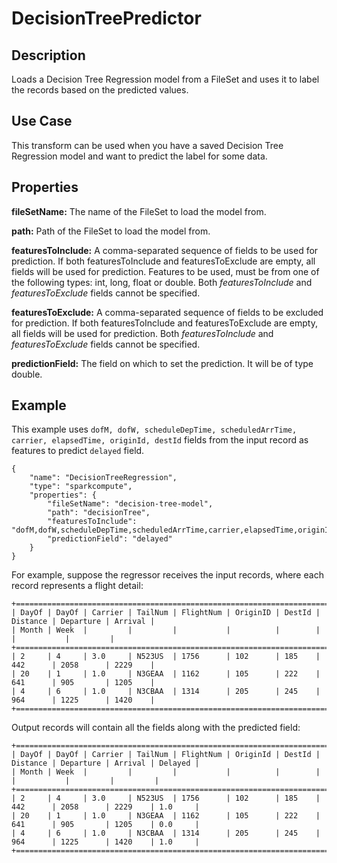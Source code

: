 # DecisionTreePredictor


Description
-----------
Loads a Decision Tree Regression model from a FileSet and uses it to label the records based on the predicted values.

Use Case
--------
This transform can be used when you have a saved Decision Tree Regression model and want to predict the label for some
data.

Properties
----------
**fileSetName:** The name of the FileSet to load the model from.

**path:** Path of the FileSet to load the model from.

**featuresToInclude:** A comma-separated sequence of fields to be used for prediction. If both featuresToInclude and
featuresToExclude are empty, all fields will be used for prediction. Features to be used, must be from one of the
following types: int, long, float or double. Both *featuresToInclude* and *featuresToExclude* fields cannot be specified.

**featuresToExclude:** A comma-separated sequence of fields to be excluded for prediction. If both featuresToInclude and
featuresToExclude are empty, all fields will be used for prediction. Both *featuresToInclude* and *featuresToExclude*
fields cannot be specified.

**predictionField:** The field on which to set the prediction. It will be of type double.


Example
-------
This example uses ``dofM, dofW, scheduleDepTime, scheduledArrTime, carrier, elapsedTime, originId, destId`` fields from
the input record as features to predict ``delayed`` field.

    {
        "name": "DecisionTreeRegression",
        "type": "sparkcompute",
        "properties": {
            "fileSetName": "decision-tree-model",
            "path": "decisionTree",
            "featuresToInclude": "dofM,dofW,scheduleDepTime,scheduledArrTime,carrier,elapsedTime,originId,destId",
            "predictionField": "delayed"
        }
    }


For example, suppose the regressor receives the input records, where each record represents a flight detail:

    +====================================================================================================+
    | DayOf | DayOf | Carrier | TailNum | FlightNum | OriginID | DestId | Distance | Departure | Arrival |
    | Month | Week  |         |         |           |          |        |          |           |         |
    +====================================================================================================+
    | 2     | 4     | 3.0     | N523US  | 1756      | 102      | 185    | 442      | 2058      | 2229    |
    | 20    | 1     | 1.0     | N3GEAA  | 1162      | 105      | 222    | 641      | 905       | 1205    |
    | 4     | 6     | 1.0     | N3CBAA  | 1314      | 205      | 245    | 964      | 1225      | 1420    |
    +====================================================================================================+


Output records will contain all the fields along with the predicted field:

    +==============================================================================================================+
    | DayOf | DayOf | Carrier | TailNum | FlightNum | OriginId | DestId | Distance | Departure | Arrival | Delayed |
    | Month | Week  |         |         |           |          |        |          |           |         |         |
    +==============================================================================================================+
    | 2     | 4     | 3.0     | N523US  | 1756      | 102      | 185    | 442      | 2058      | 2229    | 1.0     |
    | 20    | 1     | 1.0     | N3GEAA  | 1162      | 105      | 222    | 641      | 905       | 1205    | 0.0     |
    | 4     | 6     | 1.0     | N3CBAA  | 1314      | 205      | 245    | 964      | 1225      | 1420    | 1.0     |
    +==============================================================================================================+
